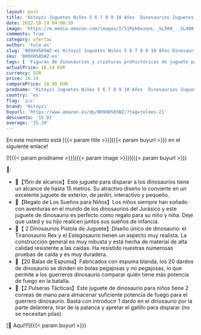 ```yaml
---
layout: post
title: 'Hitoyzi Juguetes Niños 5 6 7 8 9 10 Años  Dinosaurios Juguetes Regalo Navidad Niño Pistola Regalos para Niños Juguetes para Niños de 5-10 Años Juego Niño 5-12 Años Juguete Niño 5 6 7 8 9 10 Años'
date: 2022-10-19 04:00:50
image: 'https://m.media-amazon.com/images/I/51Ppk6ezqnL._SL500_._SL400_.jpg'
comments: true
category: ofertas
author: 'tole.es'
slug: 'B09XH58SWZ-es Hitoyzi Juguetes Niños 5 6 7 8 9 10 Años Dinosaurios...'
sku: 'B09XH58SWZ-es'
tags: [ 'Figuras de dinosaurios y criaturas prehistóricas de juguete para niños','Juguetes','Juguetes y juegos','Muñecos y figuras','hitoyzi','navidad','🇪🇸', ]
actualPrice: 16.14 EUR
currency: EUR
price: 16.14
comparePrice: 18.99 EUR
prodname: 'Hitoyzi Juguetes Niños 5 6 7 8 9 10 Años  Dinosaurios Juguetes Regalo Navidad Niño Pistola Regalos para Niños Juguetes para Niños de 5-10 Años Juego Niño 5-12 Años Juguete Niño 5 6 7 8 9 10 Años'
country: 'es'
flag: '🇪🇸'
brand: 'Hitoyzi'
buyurl: 'https://www.amazon.es/dp/B09XH58SWZ/?tag=tolees-21'
descuento: '15.01'
average: '15.29'
---
```


En este momento está [{{< param title >}}]({{< param buyurl >}}) en el siguiente enlace!

[![{{< param prodname >}}]({{< param image >}})]({{< param buyurl >}})

🔎:

- 🦖【15m de alcance】Este juguete para disparar a los dinosaurios tiene un alcance de hasta 15 metros. Su atractivo diseño lo convierte en un excelente juguete de exterior, de jardín, interactivo y pequeño.
- 🎁【Regalo de Los Sueños para Niños】Los niños siempre han soñado con aventuras en el mundo de los dinosaurios del Jurásico y este juguete de dinosaurio es perfecto como regalo para su niño y niña. Deje que usted y su hijo realicen juntos sus sueños de infancia.
- 🦖【 2 Dinosaurios Pistola de Juguete】Diseño único de dinosaurio: el Tiranosaurio Rex y el Estegosaurio tienen un aspecto muy realista. La construcción general es muy robusta y está hecha de material de alta calidad resistente a las caídas. Ha resistido nuestras numerosas pruebas de caída y es muy duradera.
- 🦖【20 Balas de Espuma】Fabricados con espuma blanda, los 20 dardos de dinosaurio se dividen en bolas pegajosas y no pegajosas, lo que permite a los guerreros dinosaurio comparar quién tiene más potencia de fuego en la batalla.
- 🦖【2 Pulseras Tácticas】Este juguete de dinosaurio para niños tiene 2 correas de mano para almacenar suficiente potencia de fuego para el guerrero dinosaurio. Basta con introducir 1 dardo en el dinosaurio por la parte delantera, tirar de la palanca y apretar el gatillo para disparar (no se necesitan pilas).

[🛒 Aquí!!!]({{< param buyurl >}})

